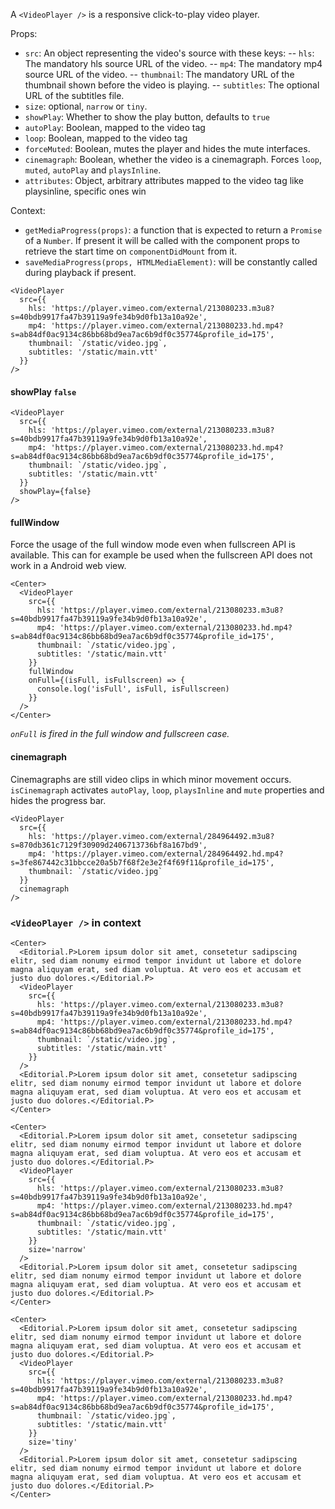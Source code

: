 A `<VideoPlayer />` is a responsive click-to-play video player.

Props:
- `src`: An object representing the video's source with these keys:
-- `hls`: The mandatory hls source URL of the video.
-- `mp4`: The mandatory mp4 source URL of the video.
-- `thumbnail`: The mandatory URL of the thumbnail shown before the video is playing.
-- `subtitles`: The optional URL of the subtitles file.
- `size`: optional, `narrow` or `tiny`.
- `showPlay`: Whether to show the play button, defaults to `true`
- `autoPlay`: Boolean, mapped to the video tag
- `loop`: Boolean, mapped to the video tag
- `forceMuted`: Boolean, mutes the player and hides the mute interfaces.
- `cinemagraph`: Boolean, whether the video is a cinemagraph. Forces `loop`, `muted`, `autoPlay` and `playsInline`.
- `attributes`: Object, arbitrary attributes mapped to the video tag like playsinline, specific ones win

Context:
- `getMediaProgress(props)`: a function that is expected to return a `Promise` of a `Number`. If present it will be called with the component props to retrieve the start time on `componentDidMount` from it.
- `saveMediaProgress(props, HTMLMediaElement)`: will be constantly called during playback if present.

```react
<VideoPlayer
  src={{
    hls: 'https://player.vimeo.com/external/213080233.m3u8?s=40bdb9917fa47b39119a9fe34b9d0fb13a10a92e',
    mp4: 'https://player.vimeo.com/external/213080233.hd.mp4?s=ab84df0ac9134c86bb68bd9ea7ac6b9df0c35774&profile_id=175',
    thumbnail: `/static/video.jpg`,
    subtitles: '/static/main.vtt'
  }}
/>
```

#### showPlay `false`

```react
<VideoPlayer
  src={{
    hls: 'https://player.vimeo.com/external/213080233.m3u8?s=40bdb9917fa47b39119a9fe34b9d0fb13a10a92e',
    mp4: 'https://player.vimeo.com/external/213080233.hd.mp4?s=ab84df0ac9134c86bb68bd9ea7ac6b9df0c35774&profile_id=175',
    thumbnail: `/static/video.jpg`,
    subtitles: '/static/main.vtt'
  }}
  showPlay={false}
/>
```

#### fullWindow

Force the usage of the full window mode even when fullscreen API is available. This can for example be used when the fullscreen API does not work in a Android web view.

```react|responsive
<Center>
  <VideoPlayer
    src={{
      hls: 'https://player.vimeo.com/external/213080233.m3u8?s=40bdb9917fa47b39119a9fe34b9d0fb13a10a92e',
      mp4: 'https://player.vimeo.com/external/213080233.hd.mp4?s=ab84df0ac9134c86bb68bd9ea7ac6b9df0c35774&profile_id=175',
      thumbnail: `/static/video.jpg`,
      subtitles: '/static/main.vtt'
    }}
    fullWindow
    onFull={(isFull, isFullscreen) => {
      console.log('isFull', isFull, isFullscreen)
    }}
  />
</Center>
```

_`onFull` is fired in the full window and fullscreen case._

#### cinemagraph

Cinemagraphs are still video clips in which minor movement occurs. `isCinemagraph` activates `autoPlay`, `loop`, `playsInline` and `mute` properties and hides the progress bar.

```react
<VideoPlayer
  src={{
    hls: 'https://player.vimeo.com/external/284964492.m3u8?s=870db361c7129f30909d2406713736bf8a167bd9',
    mp4: 'https://player.vimeo.com/external/284964492.hd.mp4?s=3fe867442c31bbcce20a5b7f68f2e3e2f4f69f11&profile_id=175',
    thumbnail: `/static/video.jpg`
  }}
  cinemagraph
/>
```

### `<VideoPlayer />` in context

```react
<Center>
  <Editorial.P>Lorem ipsum dolor sit amet, consetetur sadipscing elitr, sed diam nonumy eirmod tempor invidunt ut labore et dolore magna aliquyam erat, sed diam voluptua. At vero eos et accusam et justo duo dolores.</Editorial.P>
  <VideoPlayer
    src={{
      hls: 'https://player.vimeo.com/external/213080233.m3u8?s=40bdb9917fa47b39119a9fe34b9d0fb13a10a92e',
      mp4: 'https://player.vimeo.com/external/213080233.hd.mp4?s=ab84df0ac9134c86bb68bd9ea7ac6b9df0c35774&profile_id=175',
      thumbnail: `/static/video.jpg`,
      subtitles: '/static/main.vtt'
    }}
  />
  <Editorial.P>Lorem ipsum dolor sit amet, consetetur sadipscing elitr, sed diam nonumy eirmod tempor invidunt ut labore et dolore magna aliquyam erat, sed diam voluptua. At vero eos et accusam et justo duo dolores.</Editorial.P>
</Center>
```

```react
<Center>
  <Editorial.P>Lorem ipsum dolor sit amet, consetetur sadipscing elitr, sed diam nonumy eirmod tempor invidunt ut labore et dolore magna aliquyam erat, sed diam voluptua. At vero eos et accusam et justo duo dolores.</Editorial.P>
  <VideoPlayer
    src={{
      hls: 'https://player.vimeo.com/external/213080233.m3u8?s=40bdb9917fa47b39119a9fe34b9d0fb13a10a92e',
      mp4: 'https://player.vimeo.com/external/213080233.hd.mp4?s=ab84df0ac9134c86bb68bd9ea7ac6b9df0c35774&profile_id=175',
      thumbnail: `/static/video.jpg`,
      subtitles: '/static/main.vtt'
    }}
    size='narrow'
  />
  <Editorial.P>Lorem ipsum dolor sit amet, consetetur sadipscing elitr, sed diam nonumy eirmod tempor invidunt ut labore et dolore magna aliquyam erat, sed diam voluptua. At vero eos et accusam et justo duo dolores.</Editorial.P>
</Center>
```

```react
<Center>
  <Editorial.P>Lorem ipsum dolor sit amet, consetetur sadipscing elitr, sed diam nonumy eirmod tempor invidunt ut labore et dolore magna aliquyam erat, sed diam voluptua. At vero eos et accusam et justo duo dolores.</Editorial.P>
  <VideoPlayer
    src={{
      hls: 'https://player.vimeo.com/external/213080233.m3u8?s=40bdb9917fa47b39119a9fe34b9d0fb13a10a92e',
      mp4: 'https://player.vimeo.com/external/213080233.hd.mp4?s=ab84df0ac9134c86bb68bd9ea7ac6b9df0c35774&profile_id=175',
      thumbnail: `/static/video.jpg`,
      subtitles: '/static/main.vtt'
    }}
    size='tiny'
  />
  <Editorial.P>Lorem ipsum dolor sit amet, consetetur sadipscing elitr, sed diam nonumy eirmod tempor invidunt ut labore et dolore magna aliquyam erat, sed diam voluptua. At vero eos et accusam et justo duo dolores.</Editorial.P>
</Center>
```
